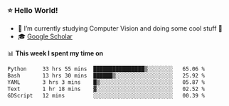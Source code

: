 ### ⭐️ Hello World!

<!--
**hologerry/hologerry** is a ✨ _special_ ✨ repository because its `README.md` (this file) appears on your GitHub profile.

Here are some ideas to get you started:

- 🔭 I’m currently working and studying on Computer Vision
- 🌱 I’m currently learning at Peking University
- 💬 Ask me about 
- 📫 How to reach me: E-mail
- 😄 Pronouns: he/his
- ⚡ Fun fact: Music is the Power
-->


- 🔭 I’m currently studying Computer Vision and doing some cool stuff 🤖
- 🎓 [Google Scholar](https://scholar.google.com/citations?user=3ykqW9wAAAAJ&hl=en)


📊 **This week I spent my time on**

<!--START_SECTION:waka-->

```txt
Python     33 hrs 55 mins  ████████████████▒░░░░░░░░   65.06 %
Bash       13 hrs 30 mins  ██████▒░░░░░░░░░░░░░░░░░░   25.92 %
YAML       3 hrs 3 mins    █▒░░░░░░░░░░░░░░░░░░░░░░░   05.87 %
Text       1 hr 18 mins    ▓░░░░░░░░░░░░░░░░░░░░░░░░   02.52 %
GDScript   12 mins         ░░░░░░░░░░░░░░░░░░░░░░░░░   00.39 %
```

<!--END_SECTION:waka-->
